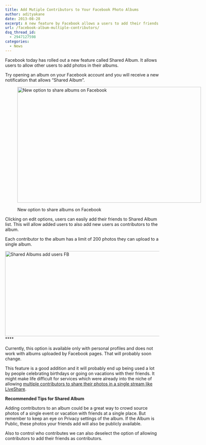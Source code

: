 ```yaml
---
title: Add Mutiple Contributors to Your Facebook Photo Albums
author: adityakane
date: 2013-08-28
excerpt: A new feature by Facebook allows a users to add their friends as contributors on a single photo albums. This is a great way to crowd source photos of a single event from multiple people.
url: /facebook-album-multiple-contributors/
dsq_thread_id:
  - 2947127598
categories:
  - News
---
```

Facebook today has rolled out a new feature called Shared Album. It allows users to allow other users to add photos in their albums.

Try opening an album on your Facebook account and you will receive a new notification that allows &#8220;Shared Album&#8221;.<figure id="attachment_77371" style="width: 600px;" class="wp-caption aligncenter">

[<img class="size-medium wp-image-77371" alt="New option to share albums on Facebook" src="http://cdn.devilsworkshop.org/files/2013/08/Shared-Albums-on-Facebook-600x378.png" width="600" height="378" />][1]<figcaption class="wp-caption-text">New option to share albums on Facebook</figcaption></figure> 

Clicking on edit options, users can easily add their friends to Shared Album list. This will allow added users to also add new users as contributors to the album.

Each contributor to the album has a limit of 200 photos they can upload to a single album.

[<img class="aligncenter size-medium wp-image-77372" alt="Shared Albums add users FB" src="http://cdn.devilsworkshop.org/files/2013/08/Shared-Albums-add-users-FB-600x278.png" width="600" height="278" />][2]****

Currently, this option is available only with personal profiles and does not work with albums uploaded by Facebook pages. That will probably soon change.

This feature is a good addition and it will probably end up being used a lot by people celebrating birthdays or going on vacations with their friends. It might make life difficult for services which were already into the niche of allowing [multiple contributors to share their photos in a single stream like LiveShare][3].

**Recommended Tips for Shared Album**

Adding contributors to an album could be a great way to crowd source photos of a single event or vacation with friends at a single place. But remember to keep an eye on Privacy settings of the album. If the Album is Public, these photos your friends add will also be publicly available.

Also to control who contributes we can also deselect the option of allowing contributors to add their friends as contributors.

&nbsp;

 [1]: http://cdn.devilsworkshop.org/files/2013/08/Shared-Albums-on-Facebook.png
 [2]: http://cdn.devilsworkshop.org/files/2013/08/Shared-Albums-add-users-FB.png
 [3]: http://devilsworkshop.org/reviews/photos-multiple-users-single-photo-stream-liveshare/41933/
